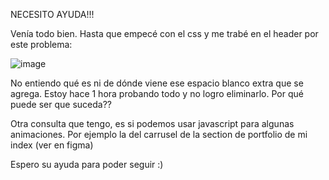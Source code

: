 NECESITO AYUDA!!!

Venía todo bien. Hasta que empecé con el css y me trabé en el header por este problema:

![image](https://github.com/user-attachments/assets/86e7493c-a6e3-43ee-a212-e44a0eefbe70)

No entiendo qué es ni de dónde viene ese espacio blanco extra que se agrega. Estoy hace 1 hora probando todo y no logro eliminarlo. Por qué puede ser que suceda??

Otra consulta que tengo, es si podemos usar javascript para algunas animaciones. Por ejemplo la del carrusel de la section de portfolio de mi index (ver en figma)

Espero su ayuda para poder seguir :)


